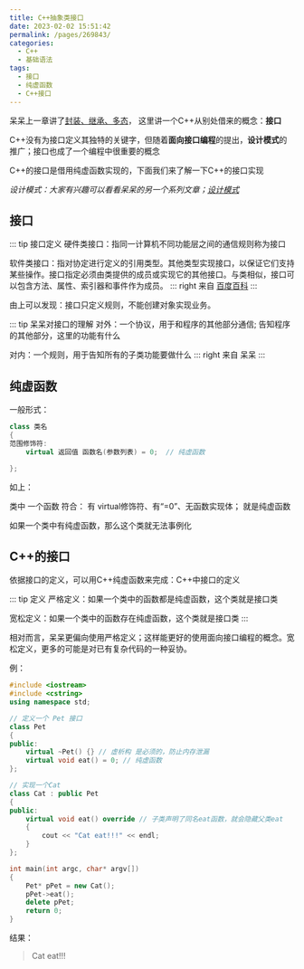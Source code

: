 ```yaml
---
title: C++抽象类接口
date: 2023-02-02 15:51:42
permalink: /pages/269843/
categories:
  - C++
  - 基础语法
tags:
  - 接口
  - 纯虚函数
  - C++接口
---
```

呆呆上一章讲了[封装、继承、多态](https://blog.addai.cn/pages/a8b12f)， 这里讲一个C++从别处借来的概念：**接口**

C++没有为接口定义其独特的关键字，但随着**面向接口编程**的提出，**设计模式**的推广；接口也成了一个编程中很重要的概念

C++的接口是借用纯虚函数实现的，下面我们来了解一下C++的接口实现

*设计模式：大家有兴趣可以看看呆呆的另一个系列文章；[设计模式](https://blog.addai.cn/design/GoF/)*

<!-- more -->

## 接口

::: tip 接口定义
硬件类接口：指同一计算机不同功能层之间的通信规则称为接口

软件类接口：指对协定进行定义的引用类型。其他类型实现接口，以保证它们支持某些操作。接口指定必须由类提供的成员或实现它的其他接口。与类相似，接口可以包含方法、属性、索引器和事件作为成员。
::: right
来自 [百度百科](https://baike.baidu.com/item/%E6%8E%A5%E5%8F%A3/15422203?fr=aladdin)
:::

由上可以发现：接口只定义规则，不能创建对象实现业务。

::: tip 呆呆对接口的理解
对外：一个协议，用于和程序的其他部分通信; 告知程序的其他部分，这里的功能有什么

对内：一个规则，用于告知所有的子类功能要做什么
::: right
来自 呆呆
:::

## 纯虚函数

一般形式：

```c++
class 类名
{
范围修饰符:
	virtual 返回值 函数名(参数列表) = 0;	// 纯虚函数

};
```
如上：

类中 一个函数 符合： 有 virtual修饰符、有“=0”、无函数实现体； 就是纯虚函数

如果一个类中有纯虚函数，那么这个类就无法事例化

## C++的接口

依据接口的定义，可以用C++纯虚函数来完成：C++中接口的定义

::: tip 定义
严格定义：如果一个类中的函数都是纯虚函数，这个类就是接口类

宽松定义：如果一个类中的函数存在纯虚函数，这个类就是接口类
:::

相对而言，呆呆更偏向使用严格定义；这样能更好的使用面向接口编程的概念。宽松定义，更多的可能是对已有复杂代码的一种妥协。

例：
```cpp
#include <iostream>
#include <cstring>
using namespace std;

// 定义一个 Pet 接口
class Pet
{
public:
	virtual ~Pet() {} // 虚析构 是必须的，防止内存泄漏
	virtual void eat() = 0;	// 纯虚函数
};

// 实现一个Cat
class Cat : public Pet
{
public:
	virtual void eat() override	// 子类声明了同名eat函数，就会隐藏父类eat
	{
		cout << "Cat eat!!!" << endl;
	}
};

int main(int argc, char* argv[])
{
	Pet* pPet = new Cat();
	pPet->eat();
	delete pPet;
	return 0;
}
```

结果：
>
> Cat eat!!!
>

